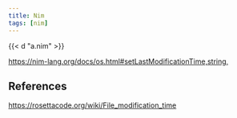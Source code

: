 ```yaml
---
title: Nim
tags: [nim]
---
```


{{< d "a.nim" >}}

<https://nim-lang.org/docs/os.html#setLastModificationTime,string,>

## References

<https://rosettacode.org/wiki/File_modification_time>
